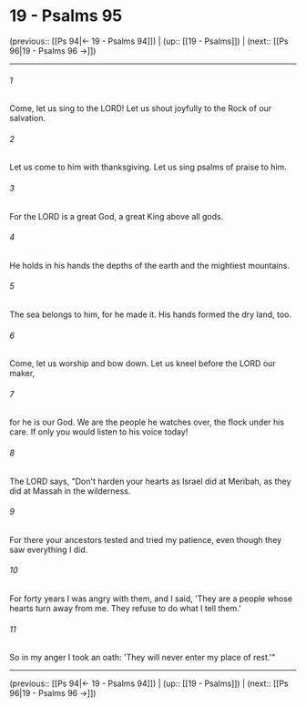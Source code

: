 # 19 - Psalms 95

(previous:: [[Ps 94|← 19 - Psalms 94]]) | (up:: [[19 - Psalms]]) | (next:: [[Ps 96|19 - Psalms 96 →]])

***


###### 1 
Come, let us sing to the LORD! Let us shout joyfully to the Rock of our salvation. 

###### 2 
Let us come to him with thanksgiving. Let us sing psalms of praise to him. 

###### 3 
For the LORD is a great God, a great King above all gods. 

###### 4 
He holds in his hands the depths of the earth and the mightiest mountains. 

###### 5 
The sea belongs to him, for he made it. His hands formed the dry land, too. 

###### 6 
Come, let us worship and bow down. Let us kneel before the LORD our maker, 

###### 7 
for he is our God. We are the people he watches over, the flock under his care. If only you would listen to his voice today! 

###### 8 
The LORD says, "Don't harden your hearts as Israel did at Meribah, as they did at Massah in the wilderness. 

###### 9 
For there your ancestors tested and tried my patience, even though they saw everything I did. 

###### 10 
For forty years I was angry with them, and I said, 'They are a people whose hearts turn away from me. They refuse to do what I tell them.' 

###### 11 
So in my anger I took an oath: 'They will never enter my place of rest.'"

***

(previous:: [[Ps 94|← 19 - Psalms 94]]) | (up:: [[19 - Psalms]]) | (next:: [[Ps 96|19 - Psalms 96 →]])

